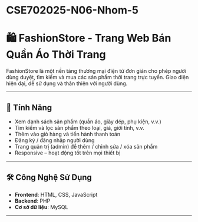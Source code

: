 # CSE702025-N06-Nhom-5
# 🛍️ FashionStore - Trang Web Bán Quần Áo Thời Trang

FashionStore là một nền tảng thương mại điện tử đơn giản cho phép người dùng duyệt, tìm kiếm và mua các sản phẩm thời trang trực tuyến. Giao diện hiện đại, dễ sử dụng và thân thiện với người dùng.

---

## 🌟 Tính Năng

- Xem danh sách sản phẩm (quần áo, giày dép, phụ kiện, v.v.)
- Tìm kiếm và lọc sản phẩm theo loại, giá, giới tính, v.v.
- Thêm vào giỏ hàng và tiến hành thanh toán
- Đăng ký / đăng nhập người dùng
- Trang quản trị (admin) để thêm / chỉnh sửa / xóa sản phẩm
- Responsive – hoạt động tốt trên mọi thiết bị

---

## 🛠️ Công Nghệ Sử Dụng

- **Frontend**: HTML, CSS, JavaScript
- **Backend**: PHP 
- **Cơ sở dữ liệu**: MySQL
---



